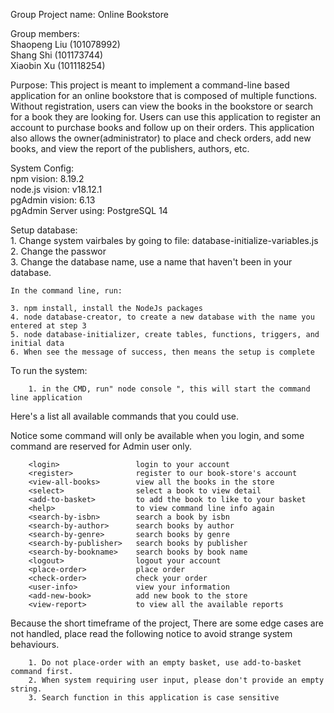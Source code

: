 Group Project name: Online Bookstore

Group members:<br>
    Shaopeng Liu (101078992)<br>
    Shang Shi (101173744)<br>
    Xiaobin Xu (101118254)<br>

Purpose: 
    This project is meant to implement a command-line based application for an online bookstore that is composed of multiple functions. Without registration, users can view the books in the bookstore or search for a book they are looking for. Users can use this application to register an account to purchase books and follow up on their orders. This application also allows the owner(administrator) to place and check orders, add new books, and view the report of the publishers, authors, etc. 

System Config: <br>
npm vision: 8.19.2<br>
node.js vision: v18.12.1<br>
pgAdmin vision: 6.13<br>
pgAdmin Server using: PostgreSQL 14


Setup database: 	<br>
    1. Change system vairbales by going to file: database-initialize-variables.js<br>
   	2. Change the passwor<br>
	3. Change the database name, use a name that haven't been in your database.<br>

	In the command line, run:

   	3. npm install, install the NodeJs packages
    4. node database-creator, to create a new database with the name you entered at step 3
    5. node database-initializer, create tables, functions, triggers, and initial data
	6. When see the message of success, then means the setup is complete

To run the system:

    	1. in the CMD, run" node console ", this will start the command line application


Here's a list all available commands that you could use. 

Notice some command will only be available when you login, and some command are reserved for Admin user only.
    
        <login>                 login to your account
        <register>              register to our book-store's account
        <view-all-books>        view all the books in the store
        <select>                select a book to view detail
        <add-to-basket>         to add the book to like to your basket
        <help>                  to view command line info again
        <search-by-isbn>        search a book by isbn
        <search-by-author>      search books by author
        <search-by-genre>       search books by genre
        <search-by-publisher>   search books by publisher
        <search-by-bookname>    search books by book name
        <logout>                logout your account
        <place-order>           place order
        <check-order>           check your order
        <user-info>             view your information
        <add-new-book>          add new book to the store
        <view-report>           to view all the available reports
        
Because the short timeframe of the project, There are some edge cases are not handled, place read the following notice to avoid strange system behaviours.

        1. Do not place-order with an empty basket, use add-to-basket command first.
        2. When system requiring user input, please don't provide an empty string.
        3. Search function in this application is case sensitive

    
    
    
    






